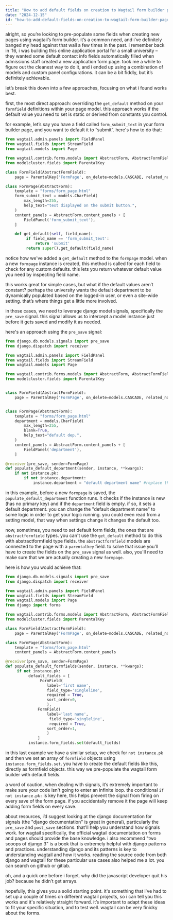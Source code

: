 ```yaml
---
title: "How to add default fields on creation to Wagtail form builder pages?"
date: "2024-12-15"
id: "how-to-add-default-fields-on-creation-to-wagtail-form-builder-pages"
---
```


alright, so you’re looking to pre-populate some fields when creating new pages using wagtail’s form builder. it’s a common need, and i’ve definitely banged my head against that wall a few times in the past. i remember back in ‘16, i was building this online application portal for a small university – they wanted some default contact info fields automatically filled when admissions staff created a new application form page. took me a while to figure out the cleanest way to do it, and i ended up using a combination of models and custom panel configurations. it can be a bit fiddly, but it’s definitely achievable.

let’s break this down into a few approaches, focusing on what i found works best.

first, the most direct approach: overriding the `get_default` method on your `formfield` definitions within your page model. this approach works if the default value you need to set is static or derived from constants you control.

for example, let’s say you have a field called `form_submit_text` in your form builder page, and you want to default it to “submit”. here's how to do that:

```python
from wagtail.admin.panels import FieldPanel
from wagtail.fields import StreamField
from wagtail.models import Page

from wagtail.contrib.forms.models import AbstractForm, AbstractFormField
from modelcluster.fields import ParentalKey

class FormField(AbstractFormField):
    page = ParentalKey('FormPage', on_delete=models.CASCADE, related_name='form_fields')

class FormPage(AbstractForm):
    template = "forms/form_page.html"
    form_submit_text = models.CharField(
        max_length=255,
        help_text="text displayed on the submit button.",
    )
    content_panels = AbstractForm.content_panels + [
        FieldPanel('form_submit_text'),
    ]

    def get_default(self, field_name):
         if field_name == 'form_submit_text':
             return 'submit'
         return super().get_default(field_name)

```

notice how we've added a `get_default` method to the `formpage` model. when a new `formpage` instance is created, this method is called for each field to check for any custom defaults. this lets you return whatever default value you need by inspecting field name.

this works great for simple cases, but what if the default values aren’t constant? perhaps the university wants the default department to be dynamically populated based on the logged-in user, or even a site-wide setting. that’s where things get a little more involved.

in those cases, we need to leverage django model signals, specifically the `pre_save` signal. this signal allows us to intercept a model instance just before it gets saved and modify it as needed.

here's an approach using the `pre_save` signal:

```python
from django.db.models.signals import pre_save
from django.dispatch import receiver

from wagtail.admin.panels import FieldPanel
from wagtail.fields import StreamField
from wagtail.models import Page

from wagtail.contrib.forms.models import AbstractForm, AbstractFormField
from modelcluster.fields import ParentalKey


class FormField(AbstractFormField):
    page = ParentalKey('FormPage', on_delete=models.CASCADE, related_name='form_fields')


class FormPage(AbstractForm):
    template = "forms/form_page.html"
    department = models.CharField(
        max_length=255,
        blank=True,
        help_text="default dep.",
    )
    content_panels = AbstractForm.content_panels + [
        FieldPanel('department'),
    ]

@receiver(pre_save, sender=FormPage)
def populate_default_department(sender, instance, **kwargs):
    if not instance.pk:
        if not instance.department:
            instance.department = "default department name" #replace this logic.
```

in this example, before a new `formpage` is saved, the `populate_default_department` function runs. it checks if the instance is new (has no primary key) and if the `department` field is empty. if so, it sets a default department. you can change the "default department name" to some logic in order to get your logic running. you could even read from a setting model, that way when settings change it changes the default too.

now, sometimes, you need to set default form fields, the ones that are `abstractformfield` types. you can't use the `get_default` method to do this with abstractformfield type fields. the `abstractformfield` models are connected to the page with a `parentalkey` field. to solve that issue you'll have to create the fields on the `pre_save` signal as well. also, you'll need to make sure that we are actually creating a new `formpage`.

 here is how you would achieve that:

```python
from django.db.models.signals import pre_save
from django.dispatch import receiver

from wagtail.admin.panels import FieldPanel
from wagtail.fields import StreamField
from wagtail.models import Page
from django import forms

from wagtail.contrib.forms.models import AbstractForm, AbstractFormField
from modelcluster.fields import ParentalKey

class FormField(AbstractFormField):
    page = ParentalKey('FormPage', on_delete=models.CASCADE, related_name='form_fields')

class FormPage(AbstractForm):
    template = "forms/form_page.html"
    content_panels = AbstractForm.content_panels

@receiver(pre_save, sender=FormPage)
def populate_default_formfields(sender, instance, **kwargs):
     if not instance.pk:
          default_fields = [
               FormField(
                  label='first name',
                  field_type='singleline',
                  required = True,
                  sort_order=0,
                  ),
              FormField(
                  label='last name',
                   field_type='singleline',
                   required = True,
                  sort_order=1,
                  )
              ]
          instance.form_fields.set(default_fields)
```

in this last example we have a similar setup, we check for `not instance.pk` and then we set an array of `formfield` objects using `instance.form_fields.set`. you have to create the default fields like this, directly as formfield objects. this way we pre-populate the wagtail form builder with default fields.

a word of caution, when dealing with signals, it’s extremely important to make sure your code isn't going to enter an infinite loop. the conditional `if not instance.pk:` is key here, this helps prevent the signal from firing on every save of the form page. if you accidentally remove it the page will keep adding form fields on every save.

about resources, i’d suggest looking at the django documentation for signals (the "django documentation" is great in general), particularly the `pre_save` and `post_save` sections. that'll help you understand how signals work. for wagtail specifically, the official wagtail documentation on forms and pages should provide the base knowledge. i also recommend "two scoops of django 3" is a book that is extremely helpful with django patterns and practices. understanding django and its patterns is key to understanding wagtail and how it works. reading the source code from both django and wagtail for these particular use cases also helped me a lot. you can search on github or gitlab.

oh, and a quick one before i forget. why did the javascript developer quit his job? because he didn’t get arrays.

hopefully, this gives you a solid starting point. it's something that i've had to set up a couple of times on different wagtail projects, so i can tell you this works and it's relatively straight forward. it’s important to adapt these ideas to fit your specific situation, and to test well. wagtail can be very finicky about the forms.
